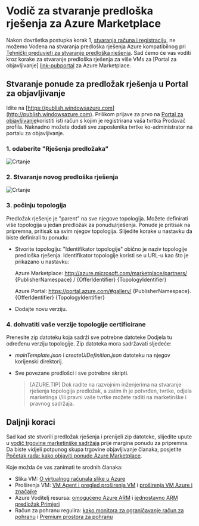 <properties
   pageTitle="Vodič za stvaranje predloška rješenja za Marketplace | Microsoft Azure"
   description="Detaljne upute kako stvoriti, potvrđivanje i uvođenje predloška višestruki VM slika rješenja za kupnju na Azure Marketplace."
   services="marketplace-publishing"
   documentationCenter=""
   authors="HannibalSII"
   manager="hascipio"
   editor=""/>

   <tags
      ms.service="marketplace"
      ms.devlang="na"
      ms.topic="article"
      ms.tgt_pltfrm="na"
      ms.workload="na"
      ms.date="07/27/2016"
      ms.author="hascipio; v-divte" />

# <a name="guide-to-create-a-solution-template-for-azure-marketplace"></a>Vodič za stvaranje predloška rješenja za Azure Marketplace
Nakon dovršetka postupka korak 1, [stvaranja računa i registraciju][link-acct-creation], ne možemo Vođena na stvaranja predloška rješenja Azure kompatibilnog pri [Tehnički preduvjeti za stvaranje predloška rješenja](marketplace-publishing-solution-template-creation-prerequisites.md). Sad ćemo će vas voditi kroz korake za stvaranje predloška rješenja za više VMs za [Portal za objavljivanje] [ link-pubportal] za Azure Marketplace.

## <a name="create-your-solution-template-offer-in-the-publishing-portal"></a>Stvaranje ponude za predložak rješenja u Portal za objavljivanje
Idite na [https://publish.windowsazure.com](http://publish.windowsazure.com). Prilikom prijave za prvo na [Portal za objavljivanje](https://publish.windowsazure.com/)koristiti isti račun s kojim je registrirana vaša tvrtka Prodavač profila. Naknadno možete dodati sve zaposlenika tvrtke ko-administrator na portalu za objavljivanje.

### <a name="1-select-solution-templates"></a>1. odaberite "Rješenja predložaka"

  ![Crtanje][img-pubportal-menu-sol-templ]

### <a name="2-create-a-new-solution-template"></a>2. Stvaranje novog predloška rješenja

  ![Crtanje][img-pubportal-sol-templ-new]

### <a name="3-start-with-topologies"></a>3. počinju topologija
Predložak rješenje je "parent" na sve njegove topologija. Možete definirati više topologija u jedan predložak za ponudu/rješenja. Ponude je pritisak na pripremna, pritisak sa svim njegov topologija. Slijedite korake u nastavku da biste definirali tu ponudu:     

- Stvorite topologiju: "Identifikator topologije" obično je naziv topologije predloška rješenja. Identifikator topologije koristi se u URL-u kao što je prikazano u nastavku:

  Azure Marketplace: http://azure.microsoft.com/marketplace/partners/ {PublisherNamespace} / {OfferIdentifier} {TopologyIdentifier}

  Azure Portal: https://portal.azure.com/#gallery/ {PublisherNamespace}. {OfferIdentifier} {TopologyIdentifier}

- Dodajte novu verziju.

### <a name="4-get-your-topology-versions-certified"></a>4. dohvatiti vaše verzije topologije certificirane
Prenesite zip datoteku koja sadrži sve potrebne datoteke Dodjela tu određenu verziju topologije. Zip datoteka mora sadržavati sljedeće:

- *mainTemplate.json* i *createUiDefinition.json* datoteku na njegov korijenski direktorij.
- Sve povezane predlošci i sve potrebne skripti.

  > [AZURE.TIP] Dok radite na razvojnim inženjerima na stvaranje rješenja topologija predložak, a zatim ih je potvrđen, tvrtke, odjela marketinga i/ili pravni vaše tvrtke možete raditi na marketinške i pravnog sadržaja.

## <a name="next-steps"></a>Daljnji koraci
Sad kad ste stvorili predložak rješenja i prenijeli zip datoteke, slijedite upute u [vodič trgovine marketinške sadržaja](marketplace-publishing-push-to-staging.md) prije margina ponudu za pripremna. Da biste vidjeli potpunog skupa trgovine objavljivanje članaka, posjetite [Početak rada: kako objaviti ponude Azure Marketplace](marketplace-publishing-getting-started.md).

Koje možda će vas zanimati te srodnih članaka:

- Slika VM: [O virtualnog računala slike u Azure](https://msdn.microsoft.com/library/azure/dn790290.aspx)
- Proširenja VM: [VM Agent i pregled proširenja VM](https://msdn.microsoft.com/library/azure/dn832621.aspx) i [proširenja VM Azure i značajke](https://msdn.microsoft.com/library/azure/dn606311.aspx)
- Azure Voditelj resursa: [omogućeno Azure ARM](../resource-group-authoring-templates.md) i [jednostavno ARM predložak Primjeri](https://github.com/rjmax/ArmExamples)
- Račun za pohranu regulira: [kako monitora za ograničavanje račun za pohranu](http://blogs.msdn.com/b/mast/archive/2014/08/02/how-to-monitor-for-storage-account-throttling.aspx) i [Premium prostora za pohranu](../storage/storage-premium-storage.md#scalability-and-performance-targets-when-using-premium-storage)

[img-pubportal-menu-sol-templ]:media/marketplace-publishing-solution-template-creation/pubportal-menu-solution-templates.png
[img-pubportal-sol-templ-new]:media/marketplace-publishing-solution-template-creation/pubportal-solution-template-new.png
[link-acct-creation]:marketplace-publishing-accounts-creation-registration.md
[link-pubportal]:https://publish.windowsazure.com
